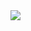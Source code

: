 <img src="https://gist.githubusercontent.com/SeeBeyondDev/d5b8f077310386a57f809c42a3c299df/raw/16bc3c3d759e84db2f3d247f1043f26e167eb5c0/pickle.gif"/>
<!--
**SeeBeyondDev/SeeBeyondDev** is a ✨ _special_ ✨ repository because its `README.md` (this file) appears on your GitHub profile.

Here are some ideas to get you started:

- 🔭 I’m currently working on ...
- 🌱 I’m currently learning ...
- 👯 I’m looking to collaborate on ...
- 🤔 I’m looking for help with ...
- 💬 Ask me about ...
- 📫 How to reach me: ...
- 😄 Pronouns: ...
- ⚡ Fun fact: ...
-->
